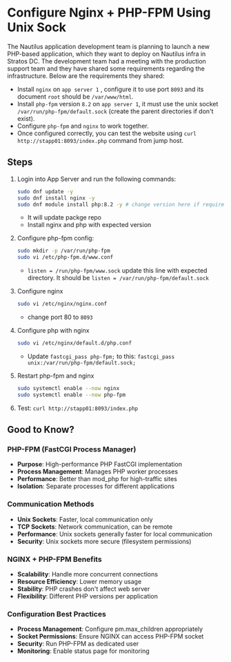 # Configure Nginx + PHP-FPM Using Unix Sock

The Nautilus application development team is planning to launch a new PHP-based application, which they want to deploy on Nautilus infra in Stratos DC. The development team had a meeting with the production support team and they have shared some requirements regarding the infrastructure. Below are the requirements they shared:

- Install `nginx` on `app server 1` , configure it to use port `8093` and its document `root` should be `/var/www/html`.
- Install `php-fpm` version `8.2` on `app server 1`, it must use the unix socket `/var/run/php-fpm/default.sock` (create the parent directories if don't exist).
- Configure `php-fpm` and `nginx` to work together.
- Once configured correctly, you can test the website using `curl http://stapp01:8093/index.php` command from jump host.

## Steps

1. Login into App Server and run the following commands:

    ```sh
    sudo dnf update -y
    sudo dnf install nginx -y
    sudo dnf module install php:8.2 -y # change version here if requires
    ```

    - It will update packge repo
    - Install nginx and php with expected version

2. Configure php-fpm config:

    ```sh
    sudo mkdir -p /var/run/php-fpm
    sudo vi /etc/php-fpm.d/www.conf
    ```

    - `listen = /run/php-fpm/www.sock` update this line with expected directory. It should be `listen = /var/run/php-fpm/default.sock`

3. Configure nginx

    ```sh
    sudo vi /etc/nginx/nginx.conf
    ```

    - change port 80 to `8093`

4. Configure php with nginx

    ```sh
    sudo vi /etc/nginx/default.d/php.conf
    ```

    - Update `fastcgi_pass php-fpm;` to this: `fastcgi_pass unix:/var/run/php-fpm/default.sock;`

5. Restart php-fpm and nginx

    ```sh
    sudo systemctl enable --now nginx
    sudo systemctl enable --now php-fpm
    ```

6. Test: `curl http://stapp01:8093/index.php`

## Good to Know?

### PHP-FPM (FastCGI Process Manager)

- **Purpose**: High-performance PHP FastCGI implementation
- **Process Management**: Manages PHP worker processes
- **Performance**: Better than mod_php for high-traffic sites
- **Isolation**: Separate processes for different applications

### Communication Methods

- **Unix Sockets**: Faster, local communication only
- **TCP Sockets**: Network communication, can be remote
- **Performance**: Unix sockets generally faster for local communication
- **Security**: Unix sockets more secure (filesystem permissions)

### NGINX + PHP-FPM Benefits

- **Scalability**: Handle more concurrent connections
- **Resource Efficiency**: Lower memory usage
- **Stability**: PHP crashes don't affect web server
- **Flexibility**: Different PHP versions per application

### Configuration Best Practices

- **Process Management**: Configure pm.max_children appropriately
- **Socket Permissions**: Ensure NGINX can access PHP-FPM socket
- **Security**: Run PHP-FPM as dedicated user
- **Monitoring**: Enable status page for monitoring
